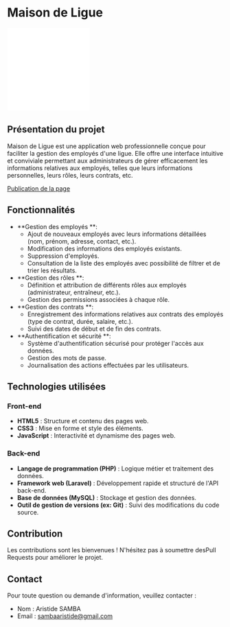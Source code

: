 # Maison de Ligue
![Logo de mon portfolio](/favicon/android-chrome-192x192.png)
## Présentation du projet

Maison de Ligue est une application web professionnelle conçue pour faciliter la gestion des employés d'une ligue. Elle offre une interface intuitive et conviviale permettant aux administrateurs de gérer efficacement les informations relatives aux employés, telles que leurs informations personnelles, leurs rôles, leurs contrats, etc.

[Publication de la page](https://aristidesamba.github.io/maison-de-ligues/)

## Fonctionnalités

*   **Gestion des employés **:
    *   Ajout de nouveaux employés avec leurs informations détaillées (nom, prénom, adresse, contact, etc.).
    *   Modification des informations des employés existants.
    *   Suppression d'employés.
    *   Consultation de la liste des employés avec possibilité de filtrer et de trier les résultats.
*   **Gestion des rôles **:
    *   Définition et attribution de différents rôles aux employés (administrateur, entraîneur, etc.).
    *   Gestion des permissions associées à chaque rôle.
*   **Gestion des contrats **:
    *   Enregistrement des informations relatives aux contrats des employés (type de contrat, durée, salaire, etc.).
    *   Suivi des dates de début et de fin des contrats.
*   **Authentification et sécurité **:
    *   Système d'authentification sécurisé pour protéger l'accès aux données.
    *   Gestion des mots de passe.
    *   Journalisation des actions effectuées par les utilisateurs.

## Technologies utilisées

### Front-end

*   **HTML5** : Structure et contenu des pages web.
*   **CSS3** : Mise en forme et style des éléments.
*   **JavaScript** : Interactivité et dynamisme des pages web.

### Back-end

*   **Langage de programmation (PHP)** : Logique métier et traitement des données.
*   **Framework web (Laravel)** : Développement rapide et structuré de l'API back-end.
*   **Base de données (MySQL)** : Stockage et gestion des données.
*   **Outil de gestion de versions (ex: Git)** : Suivi des modifications du code source.


## Contribution

Les contributions sont les bienvenues ! N'hésitez pas à soumettre desPull Requests pour améliorer le projet.


## Contact

Pour toute question ou demande d'information, veuillez contacter :

*   Nom : Aristide SAMBA
*   Email : sambaaristide@gmail.com